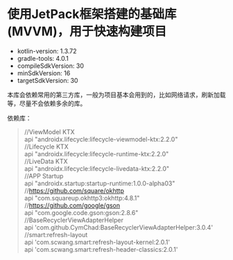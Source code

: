 # 使用JetPack框架搭建的基础库(MVVM)，用于快速构建项目

- kotlin-version: 1.3.72
- gradle-tools: 4.0.1
- compileSdkVersion: 30
- minSdkVersion: 16
- targetSdkVersion: 30

本库会依赖常用的第三方库，一般为项目基本会用到的，比如网络请求，刷新加载等，尽量不会依赖多余的库。

依赖库：

> //ViewModel KTX  
api "androidx.lifecycle:lifecycle-viewmodel-ktx:2.2.0"  
//Lifecycle KTX  
api "androidx.lifecycle:lifecycle-runtime-ktx:2.2.0"  
//LiveData KTX  
api "androidx.lifecycle:lifecycle-livedata-ktx:2.2.0"  
//APP Startup  
api "androidx.startup:startup-runtime:1.0.0-alpha03"  
//https://github.com/square/okhttp  
api "com.squareup.okhttp3:okhttp:4.8.1"  
//https://github.com/google/gson  
api "com.google.code.gson:gson:2.8.6"  
//BaseRecyclerViewAdapterHelper  
api 'com.github.CymChad:BaseRecyclerViewAdapterHelper:3.0.4'  
//smart:refresh-layout  
api 'com.scwang.smart:refresh-layout-kernel:2.0.1'  
api 'com.scwang.smart:refresh-header-classics:2.0.1'  